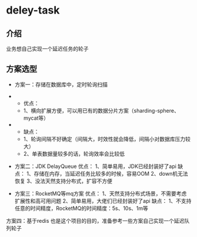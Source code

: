 # deley-task

## 介绍

业务想自己实现一个延迟任务的轮子

## 方案选型

* 方案一：存储在数据库中，定时轮询扫描
 *  * 优点：
     * 1、横向扩展方便，可以用已有的数据分片方案（sharding-sphere、mycat等）
 * *  缺点：
     * 1、轮询间隔不好确定（间隔大，时效性就会降低，间隔小对数据库压力较大） 
     * 2、单表数据量较多的话，轮询效率会比较低

* 方案二：JDK DelayQueue
优点：
    1、简单易用，JDK已经封装好了api
缺点：
    1、存储在内存，当延迟任务比较多的时候，容易OOM
    2、down机无法恢复
    3、没法天然支持分布式，扩容不方便

* 方案三：RocketMQ等mq方案
优点：
    1、天然支持分布式场景，不需要考虑扩展性和高可用问题
    2、简单易用，大佬们已经封装好了api
缺点：
    1、不支持任意的时间精度，RocketMQ的时间精度：5s、10s、1m等

方案四：基于redis
也是这个项目的目的，准备参考一些方案自己实现一个延迟队列轮子     
